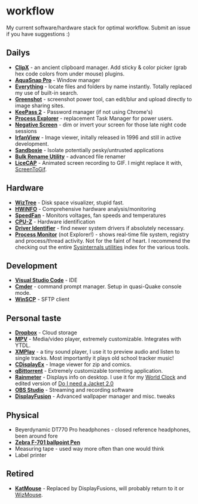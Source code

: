 # workflow
My current software/hardware stack for optimal workflow. Submit an issue if you have suggestions :)

## Dailys
- [**ClipX**](https://bluemars.org/clipx/) - an ancient clipboard manager. Add sticky & color picker (grab hex code colors from under mouse) plugins.
- [**AquaSnap Pro**](https://www.nurgo-software.com/products/aquasnap) - Window manager
- [**Everything**](https://www.voidtools.com/) - locate files and folders by name instantly. Totally replaced my use of built-in search.
- [**Greenshot**](http://getgreenshot.org/) - screenshot power tool, can edit/blur and upload directly to image sharing sites.
- [**KeePass 2**](https://keepass.info/) - Password manager (if not using Chrome's)
- [**Process Explorer**](https://docs.microsoft.com/en-us/sysinternals/downloads/process-explorer) - replacement Task Manager for power users.
- [**Negative Screen**](https://zerowidthjoiner.net/negativescreen) - dim or invert your screen for those late night code sessions
- [**IrfanView**](https://www.irfanview.com/) - Image viewer, initally released in 1996 and still in active development.
- [**Sandboxie**](https://www.sandboxie.com) - Isolate potentially pesky/untrusted applications
- [**Bulk Rename Utility**](http://www.bulkrenameutility.co.uk) - advanced file renamer
- [**LiceCAP**](https://www.cockos.com/licecap/) - Animated screen recording to GIF. I might replace it with, [ScreenToGif](http://www.screentogif.com/).

## Hardware
- [**WizTree**](http://antibody-software.com) - Disk space visualizer, stupid fast.
- [**HWiNFO**](https://hwinfo.com) - Comprehensive hardware analysis/monitoring
- [**SpeedFan**](http://www.almico.com/speedfan.php) - Monitors voltages, fan speeds and temperatures
- [**CPU-Z**](https://www.cpuid.com/softwares/cpu-z.html) - Hardware identification
- [**Driver Identifier**](https://www.driveridentifier.com/) - find newer system drivers if absolutely necessary.
- [**Process Monitor**](https://docs.microsoft.com/en-us/sysinternals/downloads/procmon) (not Explorer!) - shows real-time file system, registry and process/thread activity. Not for the faint of heart. I recommend the checking out the entire [Sysinternals utilities](https://docs.microsoft.com/en-us/sysinternals/downloads/) index for the various tools.

## Development
- [**Visual Studio Code**](https://code.visualstudio.com/) - IDE
- [**Cmder**](http://cmder.net) - command prompt manager. Setup in quasi-Quake console mode.
- [**WinSCP**](https://winscp.net) - SFTP client

## Personal taste
- [**Dropbox**](https://winscp.net) - Cloud storage
- [**MPV**](http://mpv.io) - Media/video player, extremely customizable. Integrates with YTDL.
- [**XMPlay**](http://support.xmplay.com/) - a tiny sound player, I use it to preview audio and listen to single tracks. Most importantly it plays old school tracker music!
- [**CDisplayEx**](http://www.cdisplayex.com/) - Image viewer for zip and comics.
- [**qBittorrent**](https://www.qbittorrent.org) - Extremely customizable torrenting application.
- [**Rainmeter**](https://www.rainmeter.net/) - Displays info on desktop. I use it for my [World Clock](https://github.com/alystair/rainmeterWorldclock) and edited version of [Do I need a Jacket 2.0]()
- [**OBS Studio**](https://obsproject.com/) - Streaming and recording software
- [**DisplayFusion**](https://www.displayfusion.com/) - Advanced wallpaper manager and misc. tweaks

## Physical
- Beyerdynamic DT770 Pro headphones - closed reference headphones, been around fore
- [**Zebra F-701 ballpoint Pen**](https://www.zebrapen.com/product/f-701-ball-point-retractable/)
- Measuring tape - used way more often than one would think
- Label printer

## Retired
- [**KatMouse**](http://ehiti.de/katmouse/) - Replaced by DisplayFusions, will probably return to it or [WizMouse](http://antibody-software.com/web/software/software/wizmouse-makes-your-mouse-wheel-work-on-the-window-under-the-mouse/).
